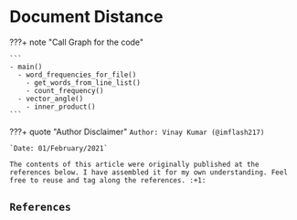 # Document Distance

???+ note "Call Graph for the code"

    ```
    - main()
      - word_frequencies_for_file()
        - get_words_from_line_list()
        - count_frequency()
      - vector_angle()
        - inner_product()
    ```





<!-- ############################################################################################################ -->
???+ quote "Author Disclaimer"
    `Author: Vinay Kumar (@imflash217)`

    `Date: 01/February/2021`

    The contents of this article were originally published at the references below. I have assembled it for my own understanding. Feel free to reuse and tag along the references. :+1:

## `References`
[^1]:

<!-- ############################################################################################################ -->